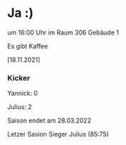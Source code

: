 
# Ja :)

um 16:00 Uhr im Raum 306 Gebäude 1

Es gibt Kaffee


<!---![image](https://user-images.githubusercontent.com/73311547/125851712-3934142d-7930-4613-8163-7ba796f7bffd.png)-->

[18.11.2021]


### Kicker

Yannick: 0

Julius:  2

Saison endet am 28.03.2022

Letzer Sasion Sieger Julius (85:75)
